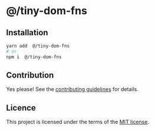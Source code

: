 # @/tiny-dom-fns



## Installation

```sh
yarn add  @/tiny-dom-fns
# or
npm i  @/tiny-dom-fns
```

## Contribution

Yes please! See the
[contributing guidelines](https://github.com/chakra-ui/core/blob/main/CONTRIBUTING.md)
for details.

## Licence

This project is licensed under the terms of the
[MIT license](https://github.com/chakra-ui/core/blob/main/LICENSE).
